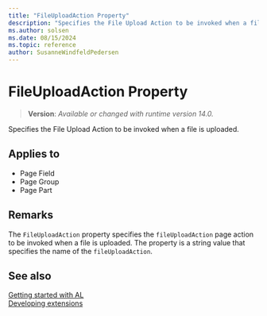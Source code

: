 ```yaml
---
title: "FileUploadAction Property"
description: "Specifies the File Upload Action to be invoked when a file is uploaded."
ms.author: solsen
ms.date: 08/15/2024
ms.topic: reference
author: SusanneWindfeldPedersen
---
```

[//]: # (START>DO_NOT_EDIT)
[//]: # (IMPORTANT:Do not edit any of the content between here and the END>DO_NOT_EDIT.)
[//]: # (Any modifications should be made in the .xml files in the ModernDev repo.)
# FileUploadAction Property
> **Version**: _Available or changed with runtime version 14.0._

Specifies the File Upload Action to be invoked when a file is uploaded.

## Applies to
-   Page Field
-   Page Group
-   Page Part

[//]: # (IMPORTANT: END>DO_NOT_EDIT)


## Remarks

The `FileUploadAction` property specifies the `fileUploadAction` page action to be invoked when a file is uploaded. The property is a string value that specifies the name of the `fileUploadAction`. <!--For more information, see [Add drop zones for file uploads](devenv-extending-drop-zones.md).-->

## See also

[Getting started with AL](../devenv-get-started.md)  
[Developing extensions](../devenv-dev-overview.md)  